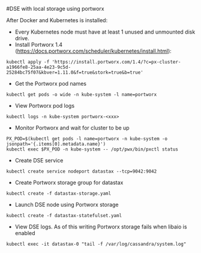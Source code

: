 #DSE with local storage using portworx

After Docker and Kubernetes is installed:

* Every Kubernetes node must have at least 1 unused and unmounted disk drive. 
* Install Portworx 1.4 (https://docs.portworx.com/scheduler/kubernetes/install.html):
```
kubectl apply -f 'https://install.portworx.com/1.4/?c=px-cluster-a1966fe8-25aa-4e23-9c5d-25284bc75f07&kbver=1.11.0&f=true&stork=true&b=true'
```

* Get the Portworx pod names
```
kubectl get pods -o wide -n kube-system -l name=portworx
```

* View Portworx pod logs
```
kubectl logs -n kube-system portworx-<xxx>
```

* Monitor Portworx and wait for cluster to be up
```
PX_POD=$(kubectl get pods -l name=portworx -n kube-system -o jsonpath='{.items[0].metadata.name}')
kubectl exec $PX_POD -n kube-system -- /opt/pwx/bin/pxctl status
```

* Create DSE service
```
kubectl create service nodeport datastax --tcp=9042:9042
```

* Create Portworx storage group for datastax
```
kubectl create -f datastax-storage.yaml
```

* Launch DSE node using Portworx storage
```
kubectl create -f datastax-statefulset.yaml
```

* View DSE logs. As of this writing Portworx storage fails when libaio is enabled
```
kubectl exec -it datastax-0 "tail -f /var/log/cassandra/system.log"
```
